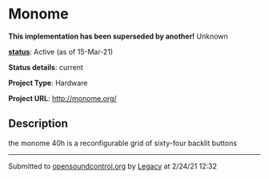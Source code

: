 # Monome

**This implementation has been superseded by another!**
Unknown

**[status](../implementation-status.html)**: Active (as of 15-Mar-21)

**Status details**: 
current

**Project Type**: Hardware

**Project URL**: <http://monome.org/>

## Description

the monome 40h is a reconfigurable grid of sixty-four backlit buttons

---
Submitted to [opensoundcontrol.org](https://opensoundcontrol.org) by [Legacy](https://web.archive.org) at 2/24/21 12:32
